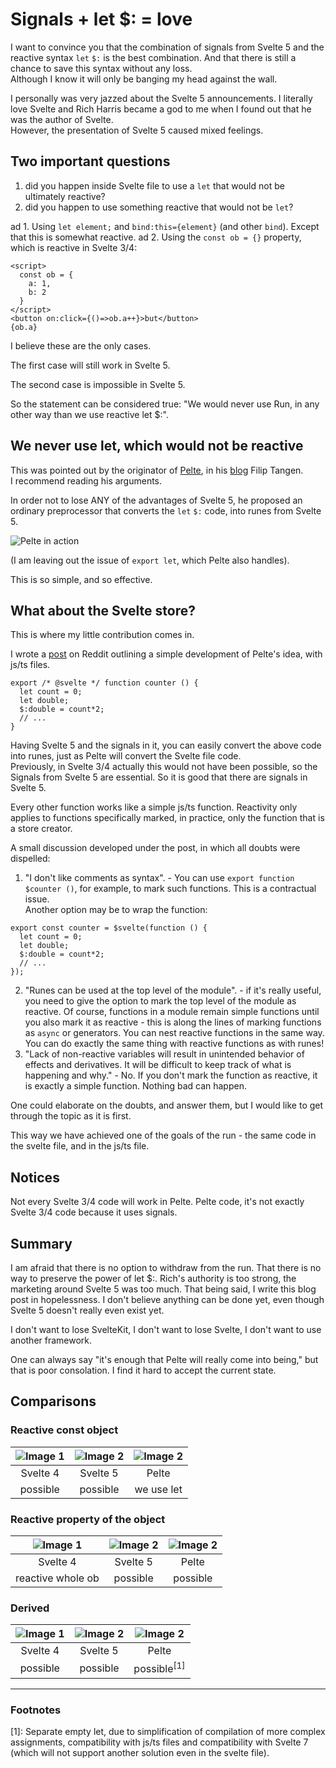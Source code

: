# Signals + let $: = love

I want to convince you that the combination of signals from Svelte 5 and the reactive syntax `let` `$:` is the best combination. And that there is still a chance to save this syntax without any loss.  
Although I know it will only be banging my head against the wall.

I personally was very jazzed about the Svelte 5 announcements. I literally love Svelte and Rich Harris became a god to me when I found out that he was the author of Svelte.  
However, the presentation of Svelte 5 caused mixed feelings.

## Two important questions

1. did you happen inside Svelte file to use a `let` that would not be ultimately reactive?
2. did you happen to use something reactive that would not be `let`?

ad 1. Using `let element;` and `bind:this={element}` (and other `bind`). Except that this is somewhat reactive.
ad 2. Using the `const ob = {}` property, which is reactive in Svelte 3/4:

```svelte
<script>
  const ob = {
    a: 1,
    b: 2
  }
</script>
<button on:click={()=>ob.a++}>but</button>
{ob.a}
```

I believe these are the only cases.

The first case will still work in Svelte 5.

The second case is impossible in Svelte 5.

So the statement can be considered true: "We would never use Run, in any other way than we use reactive let $:".

## We never use let, which would not be reactive

This was pointed out by the originator of [Pelte](https://pelte.dev/), in his [blog](https://poxi.substack.com/p/my-thoughts-on-svelte-5-as-a-full?utm_source=profile&utm_medium=reader2) Filip Tangen.  
I recommend reading his arguments.

In order not to lose ANY of the advantages of Svelte 5, he proposed an ordinary preprocessor that converts the `let` `$:` code, into runes from Svelte 5.

![Pelte in action](pelte_in_action.png)

(I am leaving out the issue of `export let`, which Pelte also handles).

This is so simple, and so effective.

## What about the Svelte store?

This is where my little contribution comes in.

I wrote a [post](https://www.reddit.com/r/sveltejs/comments/16pvxkx/unification_using_runes_how_about_a_different_way/?utm_source=share&utm_medium=web2x&context=3) on Reddit outlining a simple development of Pelte's idea, with js/ts files.

```svelte
export /* @svelte */ function counter () {
  let count = 0;
  let double;
  $:double = count*2;
  // ...
}
```

Having Svelte 5 and the signals in it, you can easily convert the above code into runes, just as Pelte will convert the Svelte file code.  
Previously, in Svelte 3/4 actually this would not have been possible, so the Signals from Svelte 5 are essential. So it is good that there are signals in Svelte 5.

Every other function works like a simple js/ts function. Reactivity only applies to functions specifically marked, in practice, only the function that is a store creator.

A small discussion developed under the post, in which all doubts were dispelled:

1. "I don't like comments as syntax". - You can use `export function $counter ()`, for example, to mark such functions. This is a contractual issue.  
  Another option may be to wrap the function:
  
  ```svelte
  export const counter = $svelte(function () {
    let count = 0;
    let double;
    $:double = count*2;
    // ...
  });
  ```
  
2. "Runes can be used at the top level of the module". - if it's really useful, you need to give the option to mark the top level of the module as reactive. Of course, functions in a module remain simple functions until you also mark it as reactive - this is along the lines of marking functions as `async` or generators. You can nest reactive functions in the same way. You can do exactly the same thing with reactive functions as with runes!
3. "Lack of non-reactive variables will result in unintended behavior of effects and derivatives. It will be difficult to keep track of what is happening and why." - No. If you don't mark the function as reactive, it is exactly a simple function. Nothing bad can happen.

One could elaborate on the doubts, and answer them, but I would like to get through the topic as it is first.

This way we have achieved one of the goals of the run - the same code in the svelte file, and in the js/ts file.

## Notices

Not every Svelte 3/4 code will work in Pelte. Pelte code, it's not exactly Svelte 3/4 code because it uses signals.

## Summary

I am afraid that there is no option to withdraw from the run. That there is no way to preserve the power of let $:. Rich's authority is too strong, the marketing around Svelte 5 was too much.
That being said, I write this blog post in hopelessness. I don't believe anything can be done yet, even though Svelte 5 doesn't really even exist yet.

I don't want to lose SvelteKit, I don't want to lose Svelte, I don't want to use another framework.

One can always say "it's enough that Pelte will really come into being," but that is poor consolation. I find it hard to accept the current state.

## Comparisons

### Reactive const object

| ![Image 1](const_ob_svelte4.png) | ![Image 2](const_ob_svelte5.png) | ![Image 2](const_ob_pelte.png) |
|:---------------------------:|:---------------------------:|:---------------------------:|
| Svelte 4 | Svelte 5 | Pelte |
| possible | possible | we use let |

### Reactive property of the object

| ![Image 1](const_ob_svelte4.png) | ![Image 2](prop_svelte5.png) | ![Image 2](prop_pelte.png) |
|:---------------------------:|:---------------------------:|:---------------------------:|
| Svelte 4 | Svelte 5 | Pelte |
| reactive whole ob | possible | possible |

### Derived

| ![Image 1](derived_svelte4.png) | ![Image 2](derived_svelte5.png) | ![Image 2](derived_pelte.png) |
|:---------------------------:|:---------------------------:|:---------------------------:|
| Svelte 4 | Svelte 5 | Pelte |
| possible | possible | possible<sup>[1]</sup> |

---

### Footnotes

[1]: Separate empty let, due to simplification of compilation of more complex assignments, compatibility with js/ts files and compatibility with Svelte 7 (which will not support another solution even in the svelte file).
